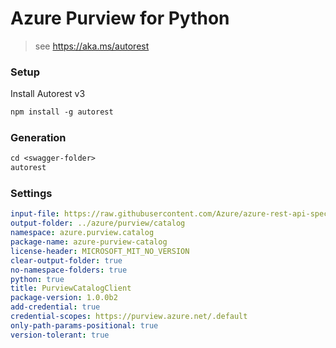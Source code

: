 # Azure Purview for Python

> see https://aka.ms/autorest

### Setup

Install Autorest v3

```ps
npm install -g autorest
```

### Generation

```ps
cd <swagger-folder>
autorest
```

### Settings

```yaml
input-file: https://raw.githubusercontent.com/Azure/azure-rest-api-specs/main/specification/purview/data-plane/Azure.Analytics.Purview.Catalog/preview/2021-09-01/purviewcatalog.json
output-folder: ../azure/purview/catalog
namespace: azure.purview.catalog
package-name: azure-purview-catalog
license-header: MICROSOFT_MIT_NO_VERSION
clear-output-folder: true
no-namespace-folders: true
python: true
title: PurviewCatalogClient
package-version: 1.0.0b2
add-credential: true
credential-scopes: https://purview.azure.net/.default
only-path-params-positional: true
version-tolerant: true
```
